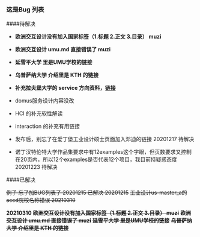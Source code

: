 ### 这是Bug 列表



####待解决   

- **欧洲交互设计没有加入国家标签（1.标题 2.正文 3.目录） muzi**  
- **欧洲交互设计 umu.md 直接错误了 muzi**   
- **延雪平大学 里是UMU学校的链接**
- **乌普萨纳大学 介绍里是 KTH 的链接**
- **补充拉夫堡大学的 service 方向资料，[链接](https://www.lboro.ac.uk/study/postgraduate/masters-degrees/a-z/user-experience-service-design/)**


- domus服务设计内容没改  

- HCI 的补充软性解读
- interaction 的补充有用链接
- 发布后，别忘了在爱丁堡工业设计硕士页面加入邓迪的链接 20201217 待解决
- 诺丁汉特伦特大学作品集要求中有12examples这个字眼，但页数要求又控制在20页内，所以12个examples是否代表12个项目，我目前持疑惑态度 20201223 待解决


####已解决

~~例子 忘了加BUG列表了 20201215 已解决 20201215~~
~~工业设计us-master_a的accd院校名称错误 20210310~~

**20210310**
~~**欧洲交互设计没有加入国家标签（1.标题 2.正文 3.目录） muzi**~~
~~**欧洲交互设计 umu.md 直接错误了 muzi**~~
~~**延雪平大学 里是UMU学校的链接**~~
~~**乌普萨纳大学 介绍里是 KTH 的链接**~~
